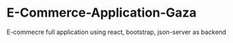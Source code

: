 # E-Commerce-Application-Gaza
E-commecre full application using react, bootstrap, json-server as backend
